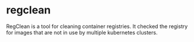 # regclean

RegClean is a tool for cleaning container registries.
It checked the registry for images that are not in use by multiple kubernetes clusters.
